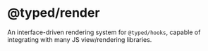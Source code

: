 # @typed/render 

An interface-driven rendering system for `@typed/hooks`, capable of integrating with many JS view/rendering libraries.
